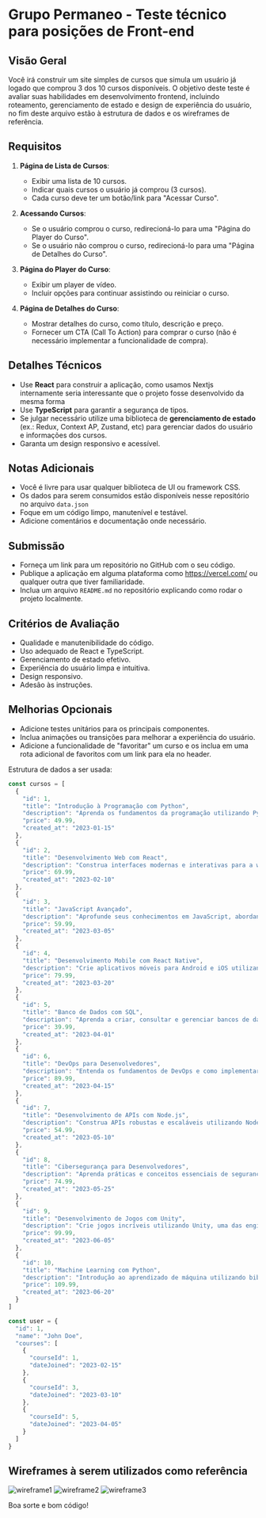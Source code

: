 # Grupo Permaneo - Teste técnico para posições de Front-end

## Visão Geral

Você irá construir um site simples de cursos que simula um usuário já logado que comprou 3 dos 10 cursos disponíveis. O objetivo deste teste é avaliar suas habilidades em desenvolvimento frontend, incluindo roteamento, gerenciamento de estado e design de experiência do usuário, no fim deste arquivo estão à estrutura de dados e os wireframes de referência.

## Requisitos

1. **Página de Lista de Cursos**:
    
    - Exibir uma lista de 10 cursos.
    - Indicar quais cursos o usuário já comprou (3 cursos).
    - Cada curso deve ter um botão/link para "Acessar Curso".
2. **Acessando Cursos**:
    
    - Se o usuário comprou o curso, redirecioná-lo para uma "Página do Player do Curso".
    - Se o usuário não comprou o curso, redirecioná-lo para uma "Página de Detalhes do Curso".
3. **Página do Player do Curso**:
    
    - Exibir um player de vídeo.
    - Incluir opções para continuar assistindo ou reiniciar o curso.
4. **Página de Detalhes do Curso**:
    
    - Mostrar detalhes do curso, como título, descrição e preço.
    - Fornecer um CTA (Call To Action) para comprar o curso (não é necessário implementar a funcionalidade de compra).

## Detalhes Técnicos

- Use **React** para construir a aplicação, como usamos Nextjs internamente seria interessante que o projeto fosse desenvolvido da mesma forma
- Use **TypeScript** para garantir a segurança de tipos.
- Se julgar necessário utilize uma biblioteca de **gerenciamento de estado** (ex.: Redux, Context AP, Zustand, etc) para gerenciar dados do usuário e informações dos cursos.
- Garanta um design responsivo e acessível.

## Notas Adicionais

- Você é livre para usar qualquer biblioteca de UI ou framework CSS.
- Os dados para serem consumidos estão disponíveis nesse repositório no arquivo `data.json`
- Foque em um código limpo, manutenível e testável.
- Adicione comentários e documentação onde necessário.

## Submissão

- Forneça um link para um repositório no GitHub com o seu código.
- Publique a aplicação em alguma plataforma como https://vercel.com/ ou qualquer outra que tiver familiaridade.
- Inclua um arquivo `README.md` no repositório explicando como rodar o projeto localmente.

## Critérios de Avaliação

- Qualidade e manutenibilidade do código.
- Uso adequado de React e TypeScript.
- Gerenciamento de estado efetivo.
- Experiência do usuário limpa e intuitiva.
- Design responsivo.
- Adesão às instruções.

## Melhorias Opcionais

- Adicione testes unitários para os principais componentes.
- Inclua animações ou transições para melhorar a experiência do usuário.
- Adicione a funcionalidade de "favoritar" um curso e os inclua em uma rota adicional de favoritos com um link para ela no header.

Estrutura de dados a ser usada:
```javascript
const cursos = [
  {
    "id": 1,
    "title": "Introdução à Programação com Python",
    "description": "Aprenda os fundamentos da programação utilizando Python, uma das linguagens mais populares e versáteis.",
    "price": 49.99,
    "created_at": "2023-01-15"
  },
  {
    "id": 2,
    "title": "Desenvolvimento Web com React",
    "description": "Construa interfaces modernas e interativas para a web utilizando React e suas melhores práticas.",
    "price": 69.99,
    "created_at": "2023-02-10"
  },
  {
    "id": 3,
    "title": "JavaScript Avançado",
    "description": "Aprofunde seus conhecimentos em JavaScript, abordando conceitos avançados e boas práticas.",
    "price": 59.99,
    "created_at": "2023-03-05"
  },
  {
    "id": 4,
    "title": "Desenvolvimento Mobile com React Native",
    "description": "Crie aplicativos móveis para Android e iOS utilizando React Native e compartilhando código entre as plataformas.",
    "price": 79.99,
    "created_at": "2023-03-20"
  },
  {
    "id": 5,
    "title": "Banco de Dados com SQL",
    "description": "Aprenda a criar, consultar e gerenciar bancos de dados utilizando SQL.",
    "price": 39.99,
    "created_at": "2023-04-01"
  },
  {
    "id": 6,
    "title": "DevOps para Desenvolvedores",
    "description": "Entenda os fundamentos de DevOps e como implementar práticas de integração e entrega contínuas.",
    "price": 89.99,
    "created_at": "2023-04-15"
  },
  {
    "id": 7,
    "title": "Desenvolvimento de APIs com Node.js",
    "description": "Construa APIs robustas e escaláveis utilizando Node.js e Express.",
    "price": 54.99,
    "created_at": "2023-05-10"
  },
  {
    "id": 8,
    "title": "Cibersegurança para Desenvolvedores",
    "description": "Aprenda práticas e conceitos essenciais de segurança cibernética para proteger suas aplicações.",
    "price": 74.99,
    "created_at": "2023-05-25"
  },
  {
    "id": 9,
    "title": "Desenvolvimento de Jogos com Unity",
    "description": "Crie jogos incríveis utilizando Unity, uma das engines mais populares do mercado.",
    "price": 99.99,
    "created_at": "2023-06-05"
  },
  {
    "id": 10,
    "title": "Machine Learning com Python",
    "description": "Introdução ao aprendizado de máquina utilizando bibliotecas como Scikit-Learn e TensorFlow.",
    "price": 109.99,
    "created_at": "2023-06-20"
  }
]

const user = {
  "id": 1,
  "name": "John Doe",
  "courses": [
    {
      "courseId": 1,
      "dateJoined": "2023-02-15"
    },
    {
      "courseId": 3,
      "dateJoined": "2023-03-10"
    },
    {
      "courseId": 5,
      "dateJoined": "2023-04-05"
    }
  ]
}
```

## Wireframes à serem utilizados como referência
![wireframe1](https://iili.io/2itC7jf.png)
![wireframe2](https://iili.io/2itCcCl.png)
![wireframe3](https://iili.io/2itCYQ4.png)

Boa sorte e bom código!
